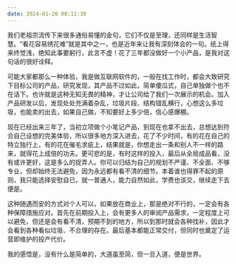 ```yaml
---
date: 2024-01-28 08:11:38
---
```


我们老祖宗流传下来很多通俗易懂的金句，它们不仅是至理，还同样是生活智慧。“看花容易绣花难”就是其中之一，也是近年来让我有深刻体会的一句。纸上得来终觉浅，绝知此事要躬行，此言不虚！花了三年都没做好一个小产品，是我对这句话的很好诠释。

可能大家都那么一种体验，我是做互联网软件的，一般在找工作时，都会大致研究下目标公司的产品，研究发现，其产品不过如此，简单傻瓜式，自己单独做个也不在话下。也许就是这种无知无畏的精神，才让公司给了我们一次展示的机会。加入产品研发以后，发现处处充满着杂乱，垃圾片段、结构错乱横行，心想这么多垃圾，也能卖的出去，如果自己做，不知要好上多少倍，信心感爆棚。

现在已经出来三年了，当初立项做个小笔记产品，到现在也拿不出去，总想达到符合自己设想的完美体验，所以很多地方深入进去，花了不少时间，有的花在自己的特立独行上，有的花在催毛求疵上，结果就是，你想走出一条和别人不一样的路来，就得花上成倍的功夫。更可悲的是，有时这样的投入，最后从全局成品看，没有或许更好，这是多么的捉弄人。你可以归结为自己的规划不严谨、不全面、不够专业，但却始终无法避免，因为永远都有看不清的细节。本着谁也得罪不起的原则，我只能选择安慰自已，就一普通人，能力自然如此，学费也该交，继续走下去便是。

这种随遇而安的方式对个人可以，如果放在商业上，那是绝对不行的，一定会有各种保障措施应对。首先在前期投入上，会有更多人的审阅产品需求，一定程度上可以避免，但还是会有看不清，预期不到的地方，所以到那时就会各种找补，因此才会看到各种看似垃圾、不合理的存在。最后基本都能正常交付，但同时也奠定了运营即维护的投产代价。

我的感悟是，没有什么是简单的，大道虽至简，但一旦入道，便是世界。